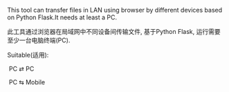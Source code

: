 This tool can transfer files in LAN using browser by different devices based on Python Flask.It needs at least a PC.

此工具通过浏览器在局域网中不同设备间传输文件, 基于Python Flask, 运行需要至少一台电脑终端(PC).

Suitable(适用):

​	PC ⇄  PC

​	PC  ⇆ Mobile

